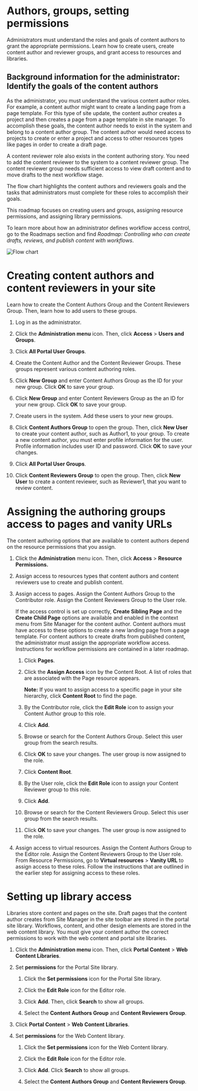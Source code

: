 # Authors, groups, setting permissions

Administrators must understand the roles and goals of content authors to grant the appropriate permissions. Learn how to create users, create content author and reviewer groups, and grant access to resources and libraries.


## Background information for the administrator: Identify the goals of the content authors

As the administrator, you must understand the various content author roles. For example, a content author might want to create a landing page from a page template. For this type of site update, the content author creates a project and then creates a page from a page template in site manager. To accomplish these goals, the content author needs to exist in the system and belong to a content author group. The content author would need access to projects to create or enter a project and access to other resources types like pages in order to create a draft page.

A content reviewer role also exists in the content authoring story. You need to add the content reviewer to the system to a content reviewer group. The content reviewer group needs sufficient access to view draft content and to move drafts to the next workflow stage.

The flow chart highlights the content authors and reviewers goals and the tasks that administrators must complete for these roles to accomplish their goals.

This roadmap focuses on creating users and groups, assigning resource permissions, and assigning library permissions.

To learn more about how an administrator defines workflow access control, go to the Roadmaps section and find *Roadmap: Controlling who can create drafts, reviews, and publish content with workflows*.

<!--- Flow chart that displays task flow of content author that wants to create and publish a page. The image highlights the Administrator's current goal and next steps as it relates to the content author. In order for the content author to log in to the site, the administrator must create groups for content authors and reviewers and adds users to groups. In order for the content author to create a draft landing page with the new landing page template, the content author needs access to edit the page. The administrator must grant the content author and content reviewer groups access to pages, virtual resources, and libraries. The administrator's next steps is to create a 3 stage workflow and assign access per stage to content author and review groups. This workflow is associated with the new page template. The content author can then send content out for review for the content reviewer to approve. After the content reviewer approves the draft content, the content moves to the publish stage of the workflow. --->
![Flow chart](../../../../../../images/rm-access-admin-area.jpg)

# Creating content authors and content reviewers in your site

Learn how to create the Content Authors Group and the Content Reviewers Group. Then, learn how to add users to these groups.

1.  Log in as the administrator.

2.  Click the **Administration menu** icon. Then, click **Access** \> **Users and Groups**.

3.  Click **All Portal User Groups**.

4.  Create the Content Author and the Content Reviewer Groups. These groups represent various content authoring roles.
5.  Click **New Group** and enter Content Authors Group as the ID for your new group. Click **OK** to save your group.

6.  Click **New Group** and enter Content Reviewers Group as the an ID for your new group. Click **OK** to save your group.

7.  Create users in the system. Add these users to your new groups.
8.  Click **Content Authors Group** to open the group. Then, click **New User** to create your content author, such as Author1, to your group. To create a new content author, you must enter profile information for the user. Profile information includes user ID and password. Click **OK** to save your changes.

9.  Click **All Portal User Groups**.

10. Click **Content Reviewers Group** to open the group. Then, click **New User** to create a content reviewer, such as Reviewer1, that you want to review content.


# Assigning the authoring groups access to pages and vanity URLs

The content authoring options that are available to content authors depend on the resource permissions that you assign.

1.  Click the **Administration** menu icon. Then, click **Access** \> **Resource Permissions.**

2.  Assign access to resources types that content authors and content reviewers use to create and publish content.
3.  Assign access to pages. Assign the Content Authors Group to the Contributor role. Assign the Content Reviewers Group to the User role.

    If the access control is set up correctly, **Create Sibling Page** and the **Create Child Page** options are available and enabled in the context menu from Site Manager for the content author. Content authors must have access to these options to create a new landing page from a page template. For content authors to create drafts from published content, the administrator must assign the appropriate workflow access. Instructions for workflow permissions are contained in a later roadmap.

    1.  Click **Pages**.

    2.  Click the **Assign Access** icon by the Content Root. A list of roles that are associated with the Page resource appears.

        **Note:** If you want to assign access to a specific page in your site hierarchy, click **Content Root** to find the page.

    3.  By the Contributor role, click the **Edit Role** icon to assign your Content Author group to this role.

    4.  Click **Add**.

    5.  Browse or search for the Content Authors Group. Select this user group from the search results.

    6.  Click **OK** to save your changes. The user group is now assigned to the role.

    7.  Click **Content Root**.

    8.  By the User role, click the **Edit Role** icon to assign your Content Reviewer group to this role.

    9.  Click **Add**.

    10. Browse or search for the Content Reviewers Group. Select this user group from the search results.

    11. Click **OK** to save your changes. The user group is now assigned to the role.

4.  Assign access to virtual resources. Assign the Content Authors Group to the Editor role. Assign the Content Reviewers Group to the User role. From Resource Permissions, go to **Virtual resources** \> **Vanity URL** to assign access to these roles. Follow the instructions that are outlined in the earlier step for assigning access to these roles.


# Setting up library access

Libraries store content and pages on the site. Draft pages that the content author creates from Site Manager in the site toolbar are stored in the portal site library. Workflows, content, and other design elements are stored in the web content library. You must give your content author the correct permissions to work with the web content and portal site libraries.

1.  Click the **Administration menu** icon. Then, click **Portal Content** \> **Web Content Libraries**.

2.  Set **permissions** for the Portal Site library.

    1.  Click the **Set permissions** icon for the Portal Site library.

    2.  Click the **Edit Role** icon for the Editor role.

    3.  Click **Add**. Then, click **Search** to show all groups.

    4.  Select the **Content Authors Group** and **Content Reviewers Group**.

3.  Click **Portal Content** \> **Web Content Libraries**.

4.  Set **permissions** for the Web Content library.

    1.  Click the **Set permissions** icon for the Web Content library.

    2.  Click the **Edit Role** icon for the Editor role.

    3.  Click **Add**. Click **Search** to show all groups.

    4.  Select the **Content Authors Group** and **Content Reviewers Group**.


